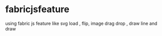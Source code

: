 # fabricjsfeature

using fabric js feature like svg load , flip, image drag drop , draw line and draw